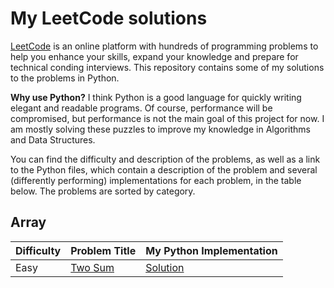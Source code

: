 # My LeetCode solutions

[LeetCode](https://leetcode.com/) is an online platform with hundreds of programming problems to help you enhance your skills, expand your knowledge and prepare for technical conding interviews.
This repository contains some of my solutions to the problems in Python.

**Why use Python?**
I think Python is a good language for quickly writing elegant and readable programs.
Of course, performance will be compromised, but performance is not the main goal of this project for now.
I am mostly solving these puzzles to improve my knowledge in Algorithms and Data Structures.

You can find the difficulty and description of the problems, as well as a link to the Python files, which contain a description of the problem and several (differently performing) implementations for each problem, in the table below.
The problems are sorted by category.

## Array

Difficulty | Problem Title | My Python Implementation
:-- | :-- | :--
Easy | [Two Sum](https://leetcode.com/problems/two-sum/) | [Solution](./python/two-sum/two_sum.py)
